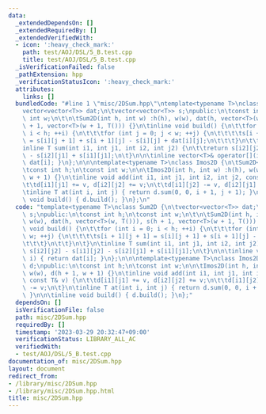 ```yaml
---
data:
  _extendedDependsOn: []
  _extendedRequiredBy: []
  _extendedVerifiedWith:
  - icon: ':heavy_check_mark:'
    path: test/AOJ/DSL/5_B.test.cpp
    title: test/AOJ/DSL/5_B.test.cpp
  _isVerificationFailed: false
  _pathExtension: hpp
  _verificationStatusIcon: ':heavy_check_mark:'
  attributes:
    links: []
  bundledCode: "#line 1 \"misc/2DSum.hpp\"\ntemplate<typename T>\nclass Sum2D {\n\t\
    vector<vector<T>> dat;\n\tvector<vector<T>> s;\npublic:\n\tconst int h;\n\tconst\
    \ int w;\n\t\n\tSum2D(int h, int w) :h(h), w(w), dat(h, vector<T>(w, T())), s(h\
    \ + 1, vector<T>(w + 1, T())) {}\n\tinline void build() {\n\t\tfor (int i = 0;\
    \ i < h; ++i) {\n\t\t\tfor (int j = 0; j < w; ++j) {\n\t\t\t\ts[i + 1][j + 1]\
    \ = s[i][j + 1] + s[i + 1][j] - s[i][j] + dat[i][j];\n\t\t\t}\n\t\t}\n\t}\n\t\
    inline T sum(int i1, int j1, int i2, int j2) {\n\t\treturn s[i2][j2] - s[i1][j2]\
    \ - s[i2][j1] + s[i1][j1];\n\t}\n\n\tinline vector<T>& operator[](int i) { return\
    \ dat[i]; }\n};\n\n\ntemplate<typename T>\nclass Imos2D {\n\tSum2D<T> d;\npublic:\n\
    \tconst int h;\n\tconst int w;\n\n\tImos2D(int h, int w) :h(h), w(w), d(h + 1,\
    \ w + 1) {}\n\tinline void add(int i1, int j1, int i2, int j2, const T& v) {\n\
    \t\td[i1][j1] += v, d[i2][j2] += v;\n\t\td[i1][j2] -= v, d[i2][j1] -= v;\n\t}\n\
    \tinline T at(int i, int j) { return d.sum(0, 0, i + 1, j + 1); }\n\n\tinline\
    \ void build() { d.build(); }\n};\n"
  code: "template<typename T>\nclass Sum2D {\n\tvector<vector<T>> dat;\n\tvector<vector<T>>\
    \ s;\npublic:\n\tconst int h;\n\tconst int w;\n\t\n\tSum2D(int h, int w) :h(h),\
    \ w(w), dat(h, vector<T>(w, T())), s(h + 1, vector<T>(w + 1, T())) {}\n\tinline\
    \ void build() {\n\t\tfor (int i = 0; i < h; ++i) {\n\t\t\tfor (int j = 0; j <\
    \ w; ++j) {\n\t\t\t\ts[i + 1][j + 1] = s[i][j + 1] + s[i + 1][j] - s[i][j] + dat[i][j];\n\
    \t\t\t}\n\t\t}\n\t}\n\tinline T sum(int i1, int j1, int i2, int j2) {\n\t\treturn\
    \ s[i2][j2] - s[i1][j2] - s[i2][j1] + s[i1][j1];\n\t}\n\n\tinline vector<T>& operator[](int\
    \ i) { return dat[i]; }\n};\n\n\ntemplate<typename T>\nclass Imos2D {\n\tSum2D<T>\
    \ d;\npublic:\n\tconst int h;\n\tconst int w;\n\n\tImos2D(int h, int w) :h(h),\
    \ w(w), d(h + 1, w + 1) {}\n\tinline void add(int i1, int j1, int i2, int j2,\
    \ const T& v) {\n\t\td[i1][j1] += v, d[i2][j2] += v;\n\t\td[i1][j2] -= v, d[i2][j1]\
    \ -= v;\n\t}\n\tinline T at(int i, int j) { return d.sum(0, 0, i + 1, j + 1);\
    \ }\n\n\tinline void build() { d.build(); }\n};"
  dependsOn: []
  isVerificationFile: false
  path: misc/2DSum.hpp
  requiredBy: []
  timestamp: '2023-03-29 20:32:47+09:00'
  verificationStatus: LIBRARY_ALL_AC
  verifiedWith:
  - test/AOJ/DSL/5_B.test.cpp
documentation_of: misc/2DSum.hpp
layout: document
redirect_from:
- /library/misc/2DSum.hpp
- /library/misc/2DSum.hpp.html
title: misc/2DSum.hpp
---
```

